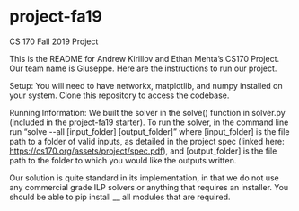 # project-fa19
CS 170 Fall 2019 Project

This is the README for Andrew Kirillov and Ethan Mehta’s CS170 Project. Our team name is Giuseppe. Here are the instructions to run our project. 

Setup: 
You will need to have networkx, matplotlib, and numpy installed on your system. Clone this repository to access the codebase.

Running Information: 
We built the solver in the solve() function in solver.py (included in the project-fa19 starter). To run the solver, in the command line run “solve --all [input_folder] [output_folder]” where [input_folder] is the file path to a folder of valid inputs, as detailed in the project spec (linked here: https://cs170.org/assets/project/spec.pdf), and [output_folder] is the file path to the folder to which you would like the outputs written. 

Our solution is quite standard in its implementation, in that we do not use any commercial grade ILP solvers or anything that requires an installer. You should be able to pip install __ all modules that are required. 
